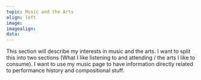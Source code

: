 ```yaml
---
topic: Music and the Arts
align: left
image: 
imagealign:
data: 
---
```

This section will describe my interests in music and the arts. I want to split this into two sections (What I like listening to and attending / the arts I like to consume). I want to use my music page to have information directly related to performance history and compositional stuff. 